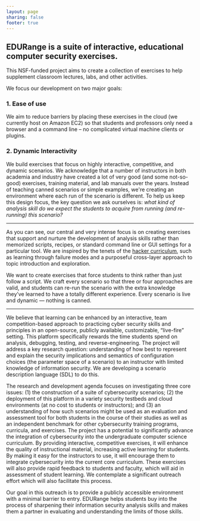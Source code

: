 ```yaml
---
layout: page
sharing: false
footer: true
---
```


## EDURange is a suite of interactive, educational computer security exercises.

This NSF-funded project aims to create a collection of exercises to help supplement classroom lectures, labs, and other activities. 

We focus our development on two major goals:

### 1. Ease of use

We aim to reduce barriers by placing these exercises in the cloud (we currently host on Amazon EC2) so that students and professors only need a browser and a command line – no complicated virtual machine clients or plugins. 

### 2. Dynamic Interactivity

We build exercises that focus on highly interactive, competitive, and dynamic scenarios. We acknowledge that a number of instructors in both academia and industry have created a lot of very good (and some not-so-good) exercises, training material, and lab manuals over the years. Instead of teaching canned scenarios or simple examples, we're creating an environment where each run of the scenario is different. To help us keep this design focus, the key question we ask ourselves is: *what kind of analysis skill do we expect the students to acquire from running (and re-running) this scenario?*

***

As you can see, our central and very intense focus is on creating exercises that support and nurture the development of analysis skills rather than memorized scripts, recipes, or standard command line or GUI settings for a particular tool. We are inspired by the tenets of the [hacker curriculum](http://hackercurriculum.org), such as learning through failure modes and a purposeful cross-layer approach to topic introduction and exploration.

We want to create exercises that force students to think rather than just follow a script. We craft every scenario so that three or four approaches are valid, and students can re-run the scenario with the extra knowledge they’ve learned to have a totally different experience. Every scenario is live and dynamic — nothing is canned.

***

We believe that learning can be enhanced by an interactive, team competition-based approach to practicing cyber security skills and principles in an open-source, publicly available, customizable, “live-fire” setting.  This platform specifically rewards the time students spend on analysis, debugging, testing, and reverse-engineering. The project will address a key research question: understanding of how best to represent and explain the security implications and semantics of configuration choices (the parameter space of a scenario) to an instructor with limited knowledge of information security.  We are developing a scenario description language (SDL) to do this.

The research and development agenda focuses on investigating three core issues: (1) the construction of a suite of cybersecurity scenarios; (2) the deployment of this platform in a variety security testbeds and cloud environments (at no cost to students or instructors); and (3) an understanding of how such scenarios might be used as an evaluation and assessment tool for both students in the course of their studies as well as an independent benchmark for other cybersecurity training programs, curricula, and exercises.  The project has a potential to significantly advance the integration of cybersecurity into the undergraduate computer science curriculum. By providing interactive, competitive exercises, it will enhance the quality of instructional material, increasing active learning for students. By making it easy for the instructors to use, it will encourage them to integrate cybersecurity into the current core curriculum. These exercises will also provide rapid feedback to students and faculty, which will aid in assessment of student learning. We contemplate a significant outreach effort which will also facilitate this process.

Our goal in this outreach is to provide a publicly accessible environment with a minimal barrier to entry.  EDURange helps students buy into the process of sharpening their information security analysis skills and makes them a partner in evaluating and understanding the limits of those skills.
